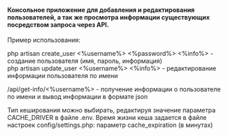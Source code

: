 <h4>Консольное приложение для добавления и редактирования пользователей, а так же просмотра информации существующих 
посредством запроса через API.</h4>

Пример использования: <br>

php artisan create_user <%username%> <%password%> <%info%> - создание пользователя (имя, пароль, информация)<br> 
php artisan update_user <%username%> <%info%> - редактирование информации пользователя по имени<br>

/api/get-info/<%username%> - получение информации о пользователе по имени и вывод информации в формате json<br>

 Тип кеширования можно выбирать, редактируя значение параметра CACHE_DRIVER в файле .env. Время жизни кеша задается 
 в файле настроек config/settings.php: параметр cache_expiration (в минутах)
 